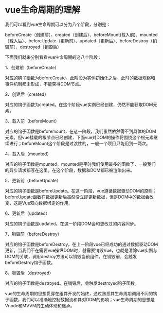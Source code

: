 # vue生命周期的理解

我们可以看到vue生命周期可以分为八个阶段，分别是：

beforeCreate（创建前）、created（创建后）、beforeMount(载入前)、mounted（载入后）、beforeUpdate（更新前）、updated（更新后）、beforeDestroy（销毁前）、destroyed（销毁后）

下面我们就来分别看看vue生命周期的这八个阶段：

1、创建前（beforeCreate）

对应的钩子函数为beforeCreate。此阶段为实例初始化之后，此时的数据观察和事件机制都未形成，不能获得DOM节点。

2、创建后（created）

对应的钩子函数为created。在这个阶段vue实例已经创建，仍然不能获取DOM元素。

3、载入前（beforeMount）

对应的钩子函数是beforemount，在这一阶段，我们虽然依然得不到具体的DOM元素，但vue挂载的根节点已经创建，下面vue对DOM的操作将围绕这个根元素继续进行；beforeMount这个阶段是过渡性的，一般一个项目只能用到一两次。

4、载入后（mounted）

对应的钩子函数是mounted。mounted是平时我们使用最多的函数了，一般我们的异步请求都写在这里。在这个阶段，数据和DOM都已被渲染出来。

5、更新前（beforeUpdate）

对应的钩子函数是beforeUpdate。在这一阶段，vue遵循数据驱动DOM的原则；beforeUpdate函数在数据更新后虽然没立即更新数据，但是DOM中的数据会改变，这是Vue双向数据绑定的作用。

6、更新后（updated）

对应的钩子函数是updated。在这一阶段DOM会和更改过的内容同步。

7、销毁前（beforeDestroy）

对应的钩子函数是beforeDestroy。在上一阶段vue已经成功的通过数据驱动DOM更新，当我们不在需要vue操纵DOM时，就需要销毁Vue，也就是清除vue实例与DOM的关联，调用destroy方法可以销毁当前组件。在销毁前，会触发beforeDestroy钩子函数。

8、销毁后（destroyed）

对应的钩子函数是destroyed。在销毁后，会触发destroyed钩子函数。

vue的生命周期的思想贯穿在组件开发的始终，通过熟悉其生命周期调用不同的钩子函数，我们可以准确地控制数据流和其对DOM的影响；vue生命周期的思想是Vnode和MVVM的生动体现和继承。
